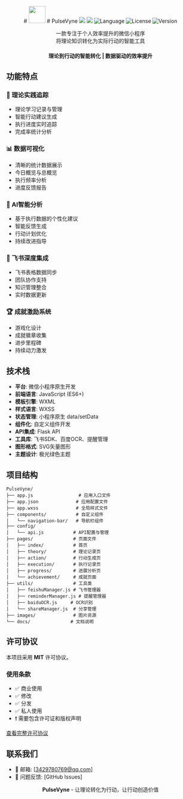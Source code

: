 <div align="center">
# <image src="https://free.picui.cn/free/2025/07/27/68850bd000d92.png" height="45"/>
# PulseVyne
<a href="https://app.fossa.com/projects/git%2Bgithub.com%2FSR-AdventureX2025%2FPulsevyne_All?ref=badge_shield&issueType=license" alt="FOSSA Status"><img src="https://app.fossa.com/api/projects/git%2Bgithub.com%2FSR-AdventureX2025%2FPulsevyne_All.svg?type=shield&issueType=license"/></a>
<a href="https://app.fossa.com/projects/git%2Bgithub.com%2FSR-AdventureX2025%2FPulsevyne_All?ref=badge_shield&issueType=security" alt="FOSSA Status"><img src="https://app.fossa.com/api/projects/git%2Bgithub.com%2FSR-AdventureX2025%2FPulsevyne_All.svg?type=shield&issueType=security"/></a>
<img src="https://img.shields.io/badge/Language-JavaScript-F7DF1E" alt="Language">
<img src="https://img.shields.io/static/v1?label=LICENSE&message=MIT&color=blue" alt="License">
<img src="https://img.shields.io/badge/Version-3.1.4-brightgreen" alt="Version">

一款专注于个人效率提升的微信小程序<br/>
将理论知识转化为实际行动的智能工具

#### 理论到行动的智能转化 | 数据驱动的效率提升

</div>

## 功能特点

### 🧠 理论实践追踪
- 理论学习记录与管理
- 智能行动建议生成
- 执行进度实时追踪
- 完成率统计分析

### 📊 数据可视化
- 清晰的统计数据展示
- 今日概览与总概览
- 执行频率分析
- 进度反馈报告

### 🤖 AI智能分析
- 基于执行数据的个性化建议
- 智能反馈生成
- 行动计划优化
- 持续改进指导

### 🔗 飞书深度集成
- 飞书表格数据同步
- 团队协作支持
- 知识管理整合
- 实时数据更新

### 🏆 成就激励系统
- 游戏化设计
- 成就徽章收集
- 进步里程碑
- 持续动力激发

## 技术栈

- **平台**: 微信小程序原生开发
- **前端语言**: JavaScript (ES6+)
- **模板引擎**: WXML
- **样式语言**: WXSS
- **状态管理**: 小程序原生 data/setData
- **组件化**: 自定义组件开发
- **API集成**: Flask API
- **工具库**: 飞书SDK、百度OCR、提醒管理
- **图形格式**: SVG矢量图形
- **主题设计**: 极光绿色主题

## 项目结构

```
PulseVyne/
├── app.js                 # 应用入口文件
├── app.json              # 应用配置文件
├── app.wxss              # 全局样式文件
├── components/           # 自定义组件
│   └── navigation-bar/   # 导航栏组件
├── config/
│   └── api.js           # API配置与管理
├── pages/               # 页面文件
│   ├── index/           # 首页
│   ├── theory/          # 理论记录页
│   ├── action/          # 行动生成页
│   ├── execution/       # 执行记录页
│   ├── progress/        # 进展分析页
│   └── achievement/     # 成就页面
├── utils/               # 工具类
│   ├── feishuManager.js # 飞书管理器
│   ├── reminderManager.js # 提醒管理器
│   ├── baiduOCR.js     # OCR识别
│   └── shareManager.js  # 分享管理
├── images/              # 图片资源
└── docs/               # 文档说明
```
## 许可协议

本项目采用 **MIT** 许可协议。

### 使用条款
- ✅ 商业使用
- ✅ 修改
- ✅ 分发
- ✅ 私人使用
- ❗ 需要包含许可证和版权声明

[查看完整许可协议](LICENSE)

## 联系我们

- 📧 邮箱: [3429780769@qq.com]
- 🐛 问题反馈: [GitHub Issues]


<div align="center">

**PulseVyne** - 让理论转化为行动，让行动创造价值

</div>
